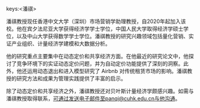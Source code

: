 keys:<潘祺>


潘祺教授现任香港中文大学（深圳）市场营销学助理教授，自2020年起加入该校。他在宾夕法尼亚大学获得经济学学士学位，中国人民大学取得经济学硕士学位，以及中山大学获得数学学士学位。潘祺教授的研究兴趣领域包括量化营销、实证产业组织、计量经济学建模和大数据分析。

他的研究重点主要集中在动态定价和共享经济方面。在他最近的研究论文中，他探讨了竞争环境下的实证动态定价问题，并为自动定价功能提供了深刻的洞察。此外，他还运用动态退出和进入模型研究了 Airbnb 对传统租赁市场的影响。潘祺教授的研究方法和成果为管理实践提供了丰富的启示。

除了动态定价和共享经济之外，潘祺教授还对贝叶斯计量经济学颇感兴趣。如需与潘祺教授取得联系，可通过发送电子邮件至panqi@cuhk.edu.cn与他沟通。